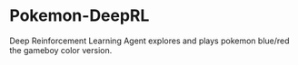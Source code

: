 # Pokemon-DeepRL
Deep Reinforcement Learning Agent explores and plays pokemon blue/red the gameboy color version.

